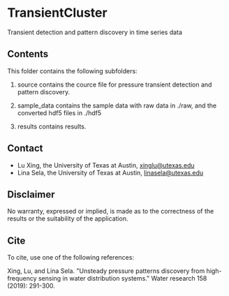 # TransientCluster
Transient detection and pattern discovery in time series data

Contents
--------

This folder contains the following subfolders:

1. source
	contains the cource file for pressure transient detection and pattern discovery.

2. sample_data
	contains the sample data with raw data in ./raw, and the converted hdf5 files in ./hdf5

3. results
	contains results.

Contact
-------

* Lu Xing, the University of Texas at Austin, xinglu@utexas.edu
* Lina Sela, the University of Texas at Austin, linasela@utexas.edu

Disclaimer
----------

No warranty, expressed or implied, is made as to the correctness of the
results or the suitability of the application.


Cite
----

To cite, use one of the following references:

Xing, Lu, and Lina Sela. "Unsteady pressure patterns discovery from high-frequency sensing in water distribution systems." Water research 158 (2019): 291-300.
